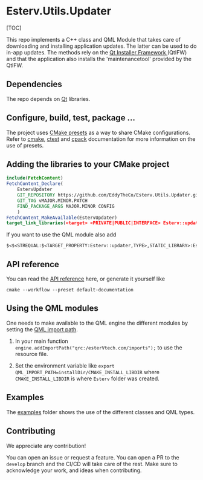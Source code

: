 # Esterv.Utils.Updater 

[TOC]

This repo implements a C++ class and QML Module that takes care of downloading and installing application updates. 
The latter can be used to do in-app updates.
The methods rely on the [Qt Installer Framework ](https://doc.qt.io/qtinstallerframework/)(QtIFW) and that the application also installs the 'maintenancetool' provided by the QtIFW. 

## Dependencies

The repo depends on [Qt](https://doc.qt.io/) libraries.

## Configure, build, test, package ...
 
The project uses [CMake presets](https://cmake.org/cmake/help/latest/manual/cmake-presets.7.html) as a way to share CMake configurations.
Refer to [cmake](https://cmake.org/cmake/help/latest/manual/cmake.1.html), [ctest](https://cmake.org/cmake/help/latest/manual/ctest.1.html) and [cpack](https://cmake.org/cmake/help/latest/manual/cpack.1.html) documentation for more information on the use of presets.

## Adding the libraries to your CMake project 

```CMake
include(FetchContent)
FetchContent_Declare(
	EstervUpdater
	GIT_REPOSITORY https://github.com/EddyTheCo/Esterv.Utils.Updater.git
	GIT_TAG vMAJOR.MINOR.PATCH
	FIND_PACKAGE_ARGS MAJOR.MINOR CONFIG
	)
FetchContent_MakeAvailable(EstervUpdater)
target_link_libraries(<target> <PRIVATE|PUBLIC|INTERFACE> Esterv::updater)
```

If you want to use the QML module also add
```
$<$<STREQUAL:$<TARGET_PROPERTY:Esterv::updater,TYPE>,STATIC_LIBRARY>:Esterv::updaterplugin>
```

## API reference

You can read the [API reference](https://eddytheco.github.io/Esterv.Utils.Updater/) here, or generate it yourself like

```
cmake --workflow --preset default-documentation
```

## Using the QML modules

One needs to  make available to the QML engine the different modules by setting the [QML import path](https://doc.qt.io/qt-6/qtqml-syntax-imports.html#qml-import-path).

1. In your main function `engine.addImportPath("qrc:/esterVtech.com/imports");` to use the resource file. 

2. Set the environment variable like `export QML_IMPORT_PATH=installDir/CMAKE_INSTALL_LIBDIR`  where `CMAKE_INSTALL_LIBDIR` is where `Esterv` folder was created.

## Examples

The [examples](examples) folder shows the use of the different classes and QML types.


## Contributing

We appreciate any contribution!


You can open an issue or request a feature.
You can open a PR to the `develop` branch and the CI/CD will take care of the rest.
Make sure to acknowledge your work, and ideas when contributing.

